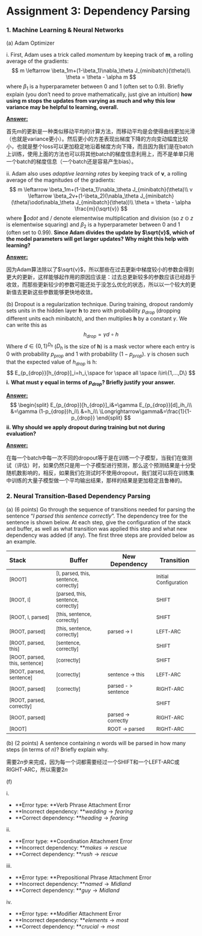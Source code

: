# Assignment 3: Dependency Parsing



### 1. Machine Learning & Neural Networks

(a) Adam Optimizer

i. First, Adam uses a trick called *momentum* by keeping track of **m**, a rolling average of the gradients:
$$
m \leftarrow \beta_1m+(1-\beta_1)\nabla_\theta J_{minibatch}(\theta)\\
\theta = \theta - \alpha m
$$
where $\beta_1$ is a hyperparameter between 0 and 1 (often set to 0.9). Briefly explain (you don’t need to prove mathematically, just give an intuition) **how using m stops the updates from varying as much and why this low variance may be helpful to learning, overall.**

<u>**Answer:**</u>

首先m的更新是一种类似移动平均的计算方法，而移动平均是会使得曲线更加光滑（也就是variance更小）。然后更小的方差表现出梯度下降的方向变动幅度比较小，也就是整个loss可以更加稳定地沿着梯度方向下降，而且因为我们是在batch上训练，使用上面的方法也可以将其他batch的梯度信息利用上，而不是单单只用一个batch的梯度信息（一个batch还是容易产生bias）。

ii.  Adam also uses *adaptive learning rates* by keeping track of **v**, a rolling average of the magnitudes of the gradients:
$$
m \leftarrow \beta_1m+(1-\beta_1)\nabla_\theta J_{minibatch}(\theta)\\
v \leftarrow \beta_2v+(1-\beta_2)(\nabla_\theta J_{minibatch}(\theta)\odot\nabla_\theta J_{minibatch}(\theta))\\
\theta = \theta - \alpha \frac{m}{\sqrt{v}}
$$
where $odot$ and / denote elementwise multiplication and division (so $z\odot z$ is elementwise squaring) and $\beta_2$ is a hyperparameter between 0 and 1 (often set to 0.99). **Since Adam divides the update by $\sqrt{v}$, which of the model parameters will get larger updates? Why might this help with learning?**

<u>**Answer:**</u>

因为Adam算法除以了$\sqrt{v}$，所以那些在过去更新中梯度较小的参数会得到更大的更新，这样能够起作用的原因应该是：过去总更新较多的参数应该已经趋于收敛，而那些更新较少的参数可能还处于没怎么优化的状态，所以以一个较大的更新值去更新这些参数能够更快地收敛。



(b) Dropout is a regularization technique. During training, dropout randomly sets units in the hidden layer **h** to zero with probability $p_{drop}$ (dropping different units each minibatch), and then multiplies **h** by a constant $\gamma$. We can write this as
$$
h_{drop} = \gamma d\circ h
$$
Where $d\in\{0,1\}^{D_h}$ ($D_h$ is the size of **h**) is a mask vector where each entry is 0 with probability $p_{prop}$ and 1 with probability $(1-p_{prop})$. $\gamma$ is chosen such that the expected value of $h_{drop}$ is h:
$$
E_{p_{drop}}[h_{drop}]_i=h_i,\space for \space all \space i\in\{1,...,D\}
$$
**i.** **What must $\gamma$ equal in terms of $p_{drop}$? Briefly justify your answer.**

<u>**Answer:**</u>
$$
\begin{split}
E_{p_{drop}}[h_{drop}]_i&=\gamma E_{p_{drop}}[d]_ih_i\\
&=\gamma (1-p_{drop})h_i\\
&=h_i\\
\Longrightarrow\gamma&=\frac{1}{1-p_{drop}}
\end{split}
$$
**ii. Why should we apply dropout during training but not during evaluation?**

<u>**Answer:**</u>

在每一个batch中每一次不同的dropout等于是在训练一个子模型，当我们在做测试（评估）时，如果仍然只是用一个子模型进行预测，那么这个预测结果是十分受随机数影响的，相反，如果我们在测试时不使用dropout，我们就可以将在训练集中训练的大量子模型做一个平均输出结果，那样的结果是更加稳定且鲁棒的。



### 2. Neural Transition-Based Dependency Parsing

(a) (6 points) Go through the sequence of transitions needed for parsing the sentence “*I parsed this sentence correctly*”. The dependency tree for the sentence is shown below. At each step, give the configuration of the stack and buffer, as well as what transition was applied this step and what new dependency was added (if any). The first three steps are provided below as an example.

| Stack                                              | Buffer                                                     | New Dependency                          | Transition                                |
| :------------------------------------------------- | ---------------------------------------------------------- | --------------------------------------- | ----------------------------------------- |
| <font size=2>[ROOT]</font>                         | <font size=2>[I, parsed, this, sentence, correctly]</font> |                                         | <font size=2>Initial Configuration</font> |
| <font size=2>[ROOT, I]</font>                      | <font size=2>[parsed, this, sentence, correctly]</font>    |                                         | <font size=2>SHIFT</font>                 |
| <font size=2>[ROOT, I, parsed]</font>              | <font size=2>[this, sentence, correctly]</font>            |                                         | <font size=2>SHIFT</font>                 |
| <font size=2>[ROOT, parsed]</font>                 | <font size=2>[this, sentence, correctly]</font>            | <font size=2>parsed -> I</font>         | <font size=2>LEFT-ARC</font>              |
| <font size=2>[ROOT, parsed, this]</font>           | <font size=2>[sentence, correctly]</font>                  |                                         | <font size=2>SHIFT</font>                 |
| <font size=2>[ROOT, parsed, this, sentence]</font> | <font size=2>[correctly]</font>                            |                                         | <font size=2>SHIFT</font>                 |
| <font size=2>[ROOT, parsed, sentence]</font>       | <font size=2>[correctly]</font>                            | <font size=2>sentence -> this</font>    | <font size=2>LEFT-ARC</font>              |
| <font size=2>[ROOT, parsed]</font>                 | <font size=2>[correctly]</font>                            | <font size=2>parsed - > sentence</font> | <font size=2>RIGHT-ARC</font>             |
| <font size=2>[ROOT, parsed, correctly]</font>      |                                                            |                                         | <font size=2>SHIFT</font>                 |
| <font size=2>[ROOT, parsed]</font>                 |                                                            | <font size=2>parsed -> correctly</font> | <font size=2>RIGHT-ARC</font>             |
| <font size=2>[ROOT]</font>                         |                                                            | <font size=2>ROOT -> parsed</font>      | <font size=2>RIGHT-ARC</font>             |



(b) (2 points) A sentence containing $n$ words will be parsed in how many steps (in terms of $n$)? Briefly explain why.

需要$2n$步来完成，因为每一个词都需要经过一个SHIFT和一个LEFT-ARC或RIGHT-ARC，所以需要$2n$



(f) 

i. 

- **Error type: **Verb Phrase Attachment Error
- **Incorrect dependency: **$wedding \rightarrow fearing$
- **Correct dependency: **$heading \rightarrow fearing$

ii. 

- **Error type: **Coordination Attachment Error
- **Incorrect dependency: **$makes \rightarrow rescue$
- **Correct dependency: **$rush \rightarrow rescue$

iii. 

- **Error type: **Prepositional Phrase Attachment Error
- **Incorrect dependency: **$named \rightarrow Midland$
- **Correct dependency: **$guy \rightarrow Midland$

iv. 

- **Error type: **Modifier Attachment Error
- **Incorrect dependency: **$elements \rightarrow most$
- **Correct dependency: **$crucial \rightarrow most$

